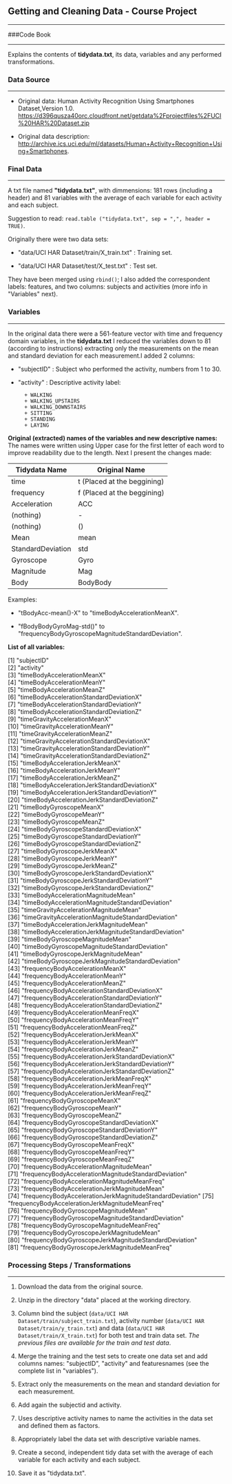 ## Getting and Cleaning Data - Course Project
***

###Code Book
***

Explains the contents of **tidydata.txt**, its data, variables and any performed transformations.

### Data Source
***
* Original data: Human Activity Recognition Using Smartphones Dataset,Version 1.0.
<https://d396qusza40orc.cloudfront.net/getdata%2Fprojectfiles%2FUCI%20HAR%20Dataset.zip>
        
* Original data description: <http://archive.ics.uci.edu/ml/datasets/Human+Activity+Recognition+Using+Smartphones>.

### Final Data 
***

A txt file named **"tidydata.txt"**, with dimmensions: 181 rows (including a header) and 81 variables with the average of each variable for each activity and each subject.

Suggestion to read: ```read.table ("tidydata.txt", sep = ",", header = TRUE)```.

Originally there were two data sets: 

* "data/UCI HAR Dataset/train/X_train.txt" : Training set.

* "data/UCI HAR Dataset/test/X_test.txt" : Test set.

They have been merged using ```rbind()```; I also added the correspondent labels: features, and two columns: subjects and activities (more info in "Variables" next).

### Variables
***
In the original data there were a 561-feature vector with time and frequency domain variables, in the **tidydata.txt** I reduced the variables down to 81 (according to instructions) extracting only the measurements on the mean and standard deviation for each measurement.I added 2 columns: 

* "subjectID" : Subject who performed the activity, numbers from 1 to 30.

* "activity" : Descriptive activity label:

        + WALKING
        + WALKING_UPSTAIRS
        + WALKING_DOWNSTAIRS
        + SITTING
        + STANDING
        + LAYING

**Original (extracted) names of the  variables and new descriptive names:**
The names were written using Upper case for the first letter of each word to improve readability due to the length. Next I present the changes made:

 Tidydata Name | Original Name
------------- | ------------- 
time | t (Placed at the beggining)
frequency | f (Placed at the beggining)
Acceleration | ACC
(nothing) | -
(nothing) | ()
Mean | mean
StandardDeviation | std
Gyroscope | Gyro
Magnitude | Mag
Body | BodyBody

Examples:

* "tBodyAcc-mean()-X" to "timeBodyAccelerationMeanX".

* "fBodyBodyGyroMag-std()" to "frequencyBodyGyroscopeMagnitudeStandardDeviation".

**List of all variables:**

 [1] "subjectID"                                              
 [2] "activity"                                               
 [3] "timeBodyAccelerationMeanX"                              
 [4] "timeBodyAccelerationMeanY"                              
 [5] "timeBodyAccelerationMeanZ"                              
 [6] "timeBodyAccelerationStandardDeviationX"                 
 [7] "timeBodyAccelerationStandardDeviationY"                 
 [8] "timeBodyAccelerationStandardDeviationZ"                 
 [9] "timeGravityAccelerationMeanX"                           
[10] "timeGravityAccelerationMeanY"                           
[11] "timeGravityAccelerationMeanZ"                           
[12] "timeGravityAccelerationStandardDeviationX"              
[13] "timeGravityAccelerationStandardDeviationY"              
[14] "timeGravityAccelerationStandardDeviationZ"              
[15] "timeBodyAccelerationJerkMeanX"                          
[16] "timeBodyAccelerationJerkMeanY"                          
[17] "timeBodyAccelerationJerkMeanZ"                          
[18] "timeBodyAccelerationJerkStandardDeviationX"             
[19] "timeBodyAccelerationJerkStandardDeviationY"             
[20] "timeBodyAccelerationJerkStandardDeviationZ"             
[21] "timeBodyGyroscopeMeanX"                                 
[22] "timeBodyGyroscopeMeanY"                                 
[23] "timeBodyGyroscopeMeanZ"                                 
[24] "timeBodyGyroscopeStandardDeviationX"                    
[25] "timeBodyGyroscopeStandardDeviationY"                    
[26] "timeBodyGyroscopeStandardDeviationZ"                    
[27] "timeBodyGyroscopeJerkMeanX"                             
[28] "timeBodyGyroscopeJerkMeanY"                             
[29] "timeBodyGyroscopeJerkMeanZ"                             
[30] "timeBodyGyroscopeJerkStandardDeviationX"                
[31] "timeBodyGyroscopeJerkStandardDeviationY"                
[32] "timeBodyGyroscopeJerkStandardDeviationZ"                
[33] "timeBodyAccelerationMagnitudeMean"                      
[34] "timeBodyAccelerationMagnitudeStandardDeviation"         
[35] "timeGravityAccelerationMagnitudeMean"                   
[36] "timeGravityAccelerationMagnitudeStandardDeviation"      
[37] "timeBodyAccelerationJerkMagnitudeMean"                  
[38] "timeBodyAccelerationJerkMagnitudeStandardDeviation"     
[39] "timeBodyGyroscopeMagnitudeMean"                         
[40] "timeBodyGyroscopeMagnitudeStandardDeviation"            
[41] "timeBodyGyroscopeJerkMagnitudeMean"                     
[42] "timeBodyGyroscopeJerkMagnitudeStandardDeviation"        
[43] "frequencyBodyAccelerationMeanX"                         
[44] "frequencyBodyAccelerationMeanY"                         
[45] "frequencyBodyAccelerationMeanZ"                         
[46] "frequencyBodyAccelerationStandardDeviationX"            
[47] "frequencyBodyAccelerationStandardDeviationY"            
[48] "frequencyBodyAccelerationStandardDeviationZ"            
[49] "frequencyBodyAccelerationMeanFreqX"                     
[50] "frequencyBodyAccelerationMeanFreqY"                     
[51] "frequencyBodyAccelerationMeanFreqZ"                     
[52] "frequencyBodyAccelerationJerkMeanX"                     
[53] "frequencyBodyAccelerationJerkMeanY"                     
[54] "frequencyBodyAccelerationJerkMeanZ"                     
[55] "frequencyBodyAccelerationJerkStandardDeviationX"        
[56] "frequencyBodyAccelerationJerkStandardDeviationY"        
[57] "frequencyBodyAccelerationJerkStandardDeviationZ"        
[58] "frequencyBodyAccelerationJerkMeanFreqX"                 
[59] "frequencyBodyAccelerationJerkMeanFreqY"                 
[60] "frequencyBodyAccelerationJerkMeanFreqZ"                 
[61] "frequencyBodyGyroscopeMeanX"                            
[62] "frequencyBodyGyroscopeMeanY"                            
[63] "frequencyBodyGyroscopeMeanZ"                            
[64] "frequencyBodyGyroscopeStandardDeviationX"               
[65] "frequencyBodyGyroscopeStandardDeviationY"               
[66] "frequencyBodyGyroscopeStandardDeviationZ"               
[67] "frequencyBodyGyroscopeMeanFreqX"                        
[68] "frequencyBodyGyroscopeMeanFreqY"                        
[69] "frequencyBodyGyroscopeMeanFreqZ"                        
[70] "frequencyBodyAccelerationMagnitudeMean"                 
[71] "frequencyBodyAccelerationMagnitudeStandardDeviation"    
[72] "frequencyBodyAccelerationMagnitudeMeanFreq"             
[73] "frequencyBodyAccelerationJerkMagnitudeMean"             
[74] "frequencyBodyAccelerationJerkMagnitudeStandardDeviation"
[75] "frequencyBodyAccelerationJerkMagnitudeMeanFreq"         
[76] "frequencyBodyGyroscopeMagnitudeMean"                    
[77] "frequencyBodyGyroscopeMagnitudeStandardDeviation"       
[78] "frequencyBodyGyroscopeMagnitudeMeanFreq"                
[79] "frequencyBodyGyroscopeJerkMagnitudeMean"                
[80] "frequencyBodyGyroscopeJerkMagnitudeStandardDeviation"   
[81] "frequencyBodyGyroscopeJerkMagnitudeMeanFreq"
  
### Processing Steps / Transformations
***
1. Download the data from the original source.

2. Unzip in the directory "data" placed at the working directory.

3. Column bind the subject (```data/UCI HAR Dataset/train/subject_train.txt```), activity number (```data/UCI HAR Dataset/train/y_train.txt```) and data (```data/UCI HAR Dataset/train/X_train.txt```) for both test and train data set. *The previous files are  available for the train and test data*.

4. Merge the training and the test sets to create one data set and add columns names: "subjectID", "activity" and featuresnames (see the complete list in "variables").

5. Extract only the measurements on the mean and standard deviation for each measurement.

6. Add again the subjectid and activity.

7. Uses descriptive activity names to name the activities in the data set and defined them as factors.

8.  Appropriately label the data set with descriptive variable names.

9. Create a second, independent tidy data set with the average of each variable for each activity and each subject. 

10. Save it as "tidydata.txt".
